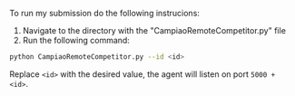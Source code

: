 To run my submission do the following instrucions:

1. Navigate to the directory with the "CampiaoRemoteCompetitor.py" file
2. Run the following command:
```bash
python CampiaoRemoteCompetitor.py --id <id>
```

Replace `<id>` with the desired value, the agent will listen on port `5000 + <id>`.